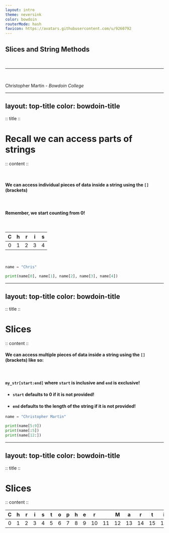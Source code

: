 ```yaml
---
layout: intro
theme: neversink
color: bowdoin
routerMode: hash
favicon: https://avatars.githubusercontent.com/u/9260792
---
```


## Slices and String Methods <twemoji-scissors />

<br>

<hr><br>

Christopher Martin - _Bowdoin College_ <a href="https://bowdoin.edu/" class="ns-c-iconlink"><mdi-open-in-new /></a>
<Email v="c.martin@bowdoin.edu" />

---
layout: top-title
color: bowdoin-title
---

:: title ::

# Recall we can access parts of strings

:: content ::

<br>

#### We can access individual pieces of data inside a string using the `[]` (brackets)

<br>

#### Remember, we start counting from 0!

<br>


|  C  |  h  |  r  |  i  |  s  |
| :-: | :-: | :-: | :-: | :-: |
|  0  |  1  |  2  |  3  |  4  |

<br>

```python {monaco-run} {editorOptions: {lineNumbers:'on', fontSize:20}}
name = "Chris"

print(name[0], name[1], name[2], name[3], name[4])
```

---
layout: top-title
color: bowdoin-title
---

:: title ::

# Slices

:: content ::

#### We can access multiple pieces of data inside a string using the `[]` (brackets) like so:

<br>

#### `my_str[start:end]` where `start` is inclusive and `end` is exclusive!

- #### `start` defaults to 0 if it is not provided!

- #### `end` defaults to the length of the string if it is not provided!

```python {monaco-run} {editorOptions: {lineNumbers:'on', fontSize:16}}
name = "Christopher Martin"

print(name[5:9])
print(name[:5])
print(name[12:])
```

---
layout: top-title
color: bowdoin-title
---

:: title ::

# Slices

:: content ::

|  C  |  h  |  r  |  i  |  s  |  t  |  o  |  p  |  h  |  e  |  r  |    |  M  |  a  |  r  |  t  |  i  |  n  |
| :-: | :-: | :-: | :-: | :-: | :-: | :-: | :-: | :-: | :-: | :-: | :-: | :-: | :-: | :-: | :-: | :-: | :-: |
|  0  |  1  |  2  |  3  |  4  |  5  |  6  |  7  |  8  |  9  | 10 | 11 | 12 | 13 | 14 | 15 | 16 | 17 |
